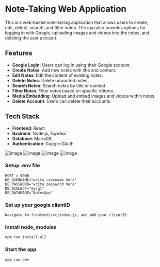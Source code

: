 # Note-Taking Web Application

This is a web-based note-taking application that allows users to create, edit, delete, search, and filter notes. The app also provides options for logging in with Google, uploading images and videos into the notes, and deleting the user account.

## Features

- **Google Login**: Users can log in using their Google account.
- **Create Notes**: Add new notes with title and content.
- **Edit Notes**: Edit the content of existing notes.
- **Delete Notes**: Delete unwanted notes.
- **Search Notes**: Search notes by title or content.
- **Filter Notes**: Filter notes based on specific criteria.
- **Media Embedding**: Upload and embed images and videos within notes.
- **Delete Account**: Users can delete their accounts.

## Tech Stack

- **Frontend**: React
- **Backend**: Node.js, Express
- **Database**: MariaDB
- **Authentication**: Google OAuth

![image](https://github.com/user-attachments/assets/9fb7b011-cecc-426e-8635-e025ddb55e24)
![image](https://github.com/user-attachments/assets/29b9ab54-9d56-425f-b7f1-1fddc0fa56b2)
![image](https://github.com/user-attachments/assets/5f94e7bd-3f96-42f1-8a07-a10c10ab704e)
![image](https://github.com/user-attachments/assets/4f62b6cf-7cef-4c94-88bb-87c88838daa8)

### Setup .env file

```shell
PORT = 5000
DB_USERNAME="write username here"
DB_PASSWORD="write password here"
DB_DIALECT="mysql"
DB_DATABASE="NotesApp"
```

### Set up your google clientID

```shell
Navigate to frontend/src/index.js, and add your clientID
```

### Install node_modules

```shell
npm run install-all
```

### Start the app

```shell
npm run dev
```
